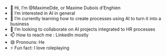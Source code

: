 - 👋 Hi, I’m @MaximeDde, or Maxime Dubois d'Enghien
- 👀 I’m interested in AI in general
- 🌱 I’m currently learning how to create processes using AI to turn it into a business
- 💞️ I’m looking to collaborate on AI projects integrated to HR processes
- 📫 How to reach me : LinkedIn mostly
- 😄 Pronouns: He
- ⚡ Fun fact: I love roleplaying

<!---
MaximeDde/MaximeDde is a ✨ special ✨ repository because its `README.md` (this file) appears on your GitHub profile.
You can click the Preview link to take a look at your changes.
--->
